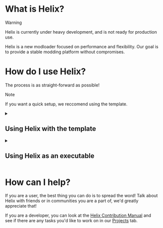# What is Helix?
> [!WARNING]
> Helix is currently under heavy development, and is not ready for production use.

Helix is a new modloader focused on performance and flexibility. Our goal is to provide a stable modding platform without compromises.

# How do I use Helix?
The process is as straight-forward as possible!

> [!NOTE]
> If you want a quick setup, we reccomend using the template.

<details>
  <summary><h2>Using Helix with the template</h2></summary>

  Probably the most straight-forward way to use helix is to use the server template.
  
  1. Download the template from [Helix Server Template](https://github.com/HelixLoader/helix-template-server/releases) for your desired Minecraft version. The file is called `helix-server-template.zip`
  2. Place the downloaded .zip file in an empty folder, we reccomend using the [Helix Folder Structure](https://github.com/HelixLoader/helix-conventions/structure/folders.md)
  3. Extract the contents into the current folder, make sure to not extract into a new folder!
  4. If you are on windows, double-click on the `start-windows.bat` file. If you are on Linux or MacOS double-click or run the `start-unix` file.
  5. Follow the instructions in the newly opened window and enjoy!
</details>
<details>
  <summary><h2>Using Helix as an executable</h2></summary>

  If you prefer doing things manually, you can download the standalone JAR from the [Helix Standalone Releases](https://github.com/HelixLoader/helix-core/releases)
  
  You can double-click the `server.jar` file to run it, or alternatively it can be ran as follows:
  
  ```bash
  # Run the server without a GUI
  java -jar server.jar --nogui
  ```
</details>

# How can I help?
If you are a user, the best thing you can do is to spread the word! Talk about Helix with friends or in communities you are a part of, we'd greatly appreciate that!

If you are a developer, you can look at the [Helix Contribution Manual](https://github.com/HelixLoader/helix-conventions/contributing/manual.md) and see if there are any tasks you'd like to work on in our [Projects](https://github.com/orgs/HelixLoader/projects) tab.
